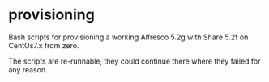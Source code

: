 # provisioning

Bash scripts for provisioning a working Alfresco 5.2g with Share 5.2f on CentOs7.x from zero.

The scripts are re-runnable, they could continue there where they failed for any reason.
